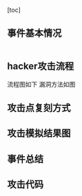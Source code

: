 [toc]
## 事件基本情况
```
```

## hacker攻击流程 

  流程图如下
  漏洞方法如图

## 攻击点复刻方式

## 攻击模拟结果图

## 事件总结

## 攻击代码


